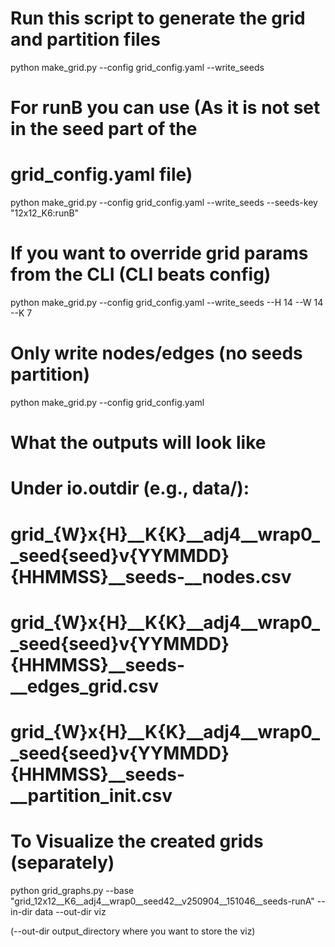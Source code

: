 # Run this script to generate the grid and partition files

python make_grid.py --config grid_config.yaml --write_seeds

# For runB you can use (As it is not set in the seed part of the 
# grid_config.yaml file)
python make_grid.py --config grid_config.yaml --write_seeds --seeds-key "12x12_K6:runB"

# If you want to override grid params from the CLI (CLI beats config)
python make_grid.py --config grid_config.yaml --write_seeds --H 14 --W 14 --K 7

# Only write nodes/edges (no seeds partition)
python make_grid.py --config grid_config.yaml

# What the outputs will look like
# Under io.outdir (e.g., data/):
# grid_{W}x{H}__K{K}__adj4__wrap0__seed{seed}__v{YYMMDD}__{HHMMSS}__seeds-<run>__nodes.csv
# grid_{W}x{H}__K{K}__adj4__wrap0__seed{seed}__v{YYMMDD}__{HHMMSS}__seeds-<run>__edges_grid.csv
# grid_{W}x{H}__K{K}__adj4__wrap0__seed{seed}__v{YYMMDD}__{HHMMSS}__seeds-<run>__partition_init.csv


# To Visualize the created grids (separately)
python grid_graphs.py --base "grid_12x12__K6__adj4__wrap0__seed42__v250904__151046__seeds-runA" --in-dir data --out-dir viz

(--out-dir output_directory where you want to store the viz)
